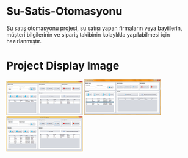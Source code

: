 # Su-Satis-Otomasyonu
Su satış otomasyonu projesi,  su satışı yapan firmaların veya bayiilerin, müşteri bilgilerinin ve sipariş takibinin kolaylıkla yapılabilmesi için hazırlanmıştır.

# Project Display Image

<p>
<a href="https://github.com/ElifKirazci/Su-Satis-Otomasyonu/blob/master/ekran%20goruntuleri/M%C3%BC%C5%9Fteri%20Arama.PNG" target="_blank">
<img src="https://github.com/ElifKirazci/Su-Satis-Otomasyonu/blob/master/ekran%20goruntuleri/M%C3%BC%C5%9Fteri%20Arama.PNG" width="200" style="max-width:100%;"></a>

<a href="https://github.com/ElifKirazci/Su-Satis-Otomasyonu/blob/master/ekran%20goruntuleri/M%C3%BC%C5%9Fteri%20Silme.PNG" target="_blank">
<img src="https://github.com/ElifKirazci/Su-Satis-Otomasyonu/blob/master/ekran%20goruntuleri/M%C3%BC%C5%9Fteri%20Silme.PNG" width="200" style="max-width:100%;"></a>

<a href="https://github.com/ElifKirazci/Su-Satis-Otomasyonu/blob/master/ekran%20goruntuleri/Sat%C4%B1%C5%9FPaneli.PNG" target="_blank">
<img src="https://github.com/ElifKirazci/Su-Satis-Otomasyonu/blob/master/ekran%20goruntuleri/Sat%C4%B1%C5%9FPaneli.PNG" width="200" style="max-width:100%;"></a>

